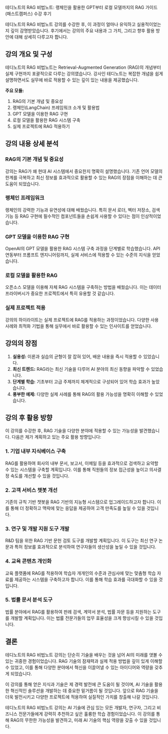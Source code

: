 테디노트의 RAG 비법노트: 랭체인을 활용한 GPT부터 로컬 모델까지의 RAG 가이드 (패스트캠퍼스) 수강 후기

테디노트의 RAG 비법노트 강의를 수강한 후, 이 과정이 얼마나 유익하고 실용적이었는지 깊이 감명받았습니다. 후기에서는 강의의 주요 내용과 그 가치, 그리고 향후 활용 방안에 대해 상세히 다루고자 합니다.

## 강의 개요 및 구성

테디노트의 RAG 비법노트는 Retrieval-Augmented Generation (RAG)의 개념부터 실제 구현까지 포괄적으로 다루는 강의였습니다. 강사인 테디노트는 복잡한 개념을 쉽게 설명하면서도 실무에 바로 적용할 수 있는 깊이 있는 내용을 제공했습니다.

**주요 모듈:**
1. RAG의 기본 개념 및 중요성
2. 랭체인(LangChain) 프레임워크 소개 및 활용법
3. GPT 모델을 이용한 RAG 구현
4. 로컬 모델을 활용한 RAG 시스템 구축
5. 실제 프로젝트에 RAG 적용하기

## 강의 내용 상세 분석

### RAG의 기본 개념 및 중요성

강의는 RAG가 왜 현대 AI 시스템에서 중요한지 명확히 설명했습니다. 기존 언어 모델의 한계를 극복하고 최신 정보를 효과적으로 활용할 수 있는 RAG의 장점을 이해하는 데 큰 도움이 되었습니다.

### 랭체인 프레임워크

랭체인의 강력한 기능과 유연성에 대해 배웠습니다. 특히 문서 로더, 벡터 저장소, 검색 기능 등 RAG 구현에 필수적인 컴포넌트들을 손쉽게 사용할 수 있다는 점이 인상적이었습니다.

### GPT 모델을 이용한 RAG 구현

OpenAI의 GPT 모델을 활용한 RAG 시스템 구축 과정을 단계별로 학습했습니다. API 연동부터 프롬프트 엔지니어링까지, 실제 서비스에 적용할 수 있는 수준의 지식을 얻었습니다.

### 로컬 모델을 활용한 RAG

오픈소스 모델을 이용해 자체 RAG 시스템을 구축하는 방법을 배웠습니다. 이는 데이터 프라이버시가 중요한 프로젝트에서 특히 유용할 것 같습니다.

### 실제 프로젝트 적용

강의의 하이라이트는 실제 프로젝트에 RAG를 적용하는 과정이었습니다. 다양한 사용 사례와 최적화 기법을 통해 실무에서 바로 활용할 수 있는 인사이트를 얻었습니다.

## 강의의 장점

1. **실용성:** 이론과 실습의 균형이 잘 잡혀 있어, 배운 내용을 즉시 적용할 수 있었습니다.
2. **최신 트렌드:** RAG라는 최신 기술을 다루어 AI 분야의 최신 동향을 파악할 수 있었습니다.
3. **단계별 학습:** 기초부터 고급 주제까지 체계적으로 구성되어 있어 학습 효과가 높았습니다.
4. **풍부한 예제:** 다양한 실제 사례를 통해 RAG의 활용 가능성을 명확히 이해할 수 있었습니다.

## 강의 후 활용 방향

이 강의를 수강한 후, RAG 기술을 다양한 분야에 적용할 수 있는 가능성을 발견했습니다. 다음은 제가 계획하고 있는 주요 활용 방향입니다:

### 1. 기업 내부 지식베이스 구축

RAG를 활용하여 회사의 내부 문서, 보고서, 이메일 등을 효과적으로 검색하고 요약할 수 있는 시스템을 구축할 계획입니다. 이를 통해 직원들의 정보 접근성을 높이고 의사결정 속도를 개선할 수 있을 것입니다.

### 2. 고객 서비스 챗봇 개선

기존의 규칙 기반 챗봇을 RAG 기반의 지능형 시스템으로 업그레이드하고자 합니다. 이를 통해 더 정확하고 맥락에 맞는 응답을 제공하여 고객 만족도를 높일 수 있을 것입니다.

### 3. 연구 및 개발 지원 도구 개발

R&D 팀을 위한 RAG 기반 문헌 검토 도구를 개발할 계획입니다. 이 도구는 최신 연구 논문과 특허 정보를 효과적으로 분석하여 연구자들의 생산성을 높일 수 있을 것입니다.

### 4. 교육 콘텐츠 개인화

교육 플랫폼에 RAG를 적용하여 학습자 개개인의 수준과 관심사에 맞는 맞춤형 학습 자료를 제공하는 시스템을 구축하고자 합니다. 이를 통해 학습 효과를 극대화할 수 있을 것입니다.

### 5. 법률 문서 분석 도구

법률 분야에서 RAG를 활용하여 판례 검색, 계약서 분석, 법률 자문 등을 지원하는 도구를 개발할 계획입니다. 이는 법률 전문가들의 업무 효율성을 크게 향상시킬 수 있을 것입니다.

## 결론

테디노트의 RAG 비법노트 강의는 단순히 기술을 배우는 것을 넘어 AI의 미래를 엿볼 수 있는 귀중한 경험이었습니다. RAG 기술의 잠재력과 실제 적용 방법을 깊이 있게 이해할 수 있었고, 이를 통해 다양한 분야에서 혁신을 이끌어낼 수 있는 아이디어와 역량을 갖추게 되었습니다.

이 강의를 통해 얻은 지식과 기술은 제 경력 발전에 큰 도움이 될 것이며, AI 기술을 활용한 혁신적인 솔루션을 개발하는 데 중요한 밑거름이 될 것입니다. 앞으로 RAG 기술을 더욱 발전시키고 다양한 프로젝트에 적용하여 실질적인 가치를 창출해 나갈 것입니다.

테디노트의 RAG 비법노트 강의는 AI 기술에 관심 있는 모든 개발자, 연구자, 그리고 비즈니스 전문가들에게 강력히 추천하고 싶은 훌륭한 학습 경험이었습니다. 이 강의를 통해 RAG의 무한한 가능성을 발견하고, 미래 AI 기술의 핵심 역량을 갖출 수 있을 것입니다.
